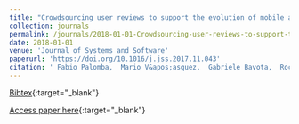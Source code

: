 ```yaml
---
title: "Crowdsourcing user reviews to support the evolution of mobile apps"
collection: journals
permalink: /journals/2018-01-01-Crowdsourcing-user-reviews-to-support-the-evolution-of-mobile-apps
date: 2018-01-01
venue: 'Journal of Systems and Software'
paperurl: 'https://doi.org/10.1016/j.jss.2017.11.043'
citation: ' Fabio Palomba,  Mario V&apos;asquez,  Gabriele Bavota,  Rocco Oliveto,  Massimiliano Di Penta,  Denys Poshyvanyk,  Andrea De Lucia, &quot;Crowdsourcing user reviews to support the evolution of mobile apps.&quot; Journal of Systems and Software, 2018.'
---
```

[Bibtex](https://dblp.org/rec/bib/journals/jss/PalombaVBOPPL18){:target="_blank"}

[Access paper here](https://doi.org/10.1016/j.jss.2017.11.043){:target="_blank"}
